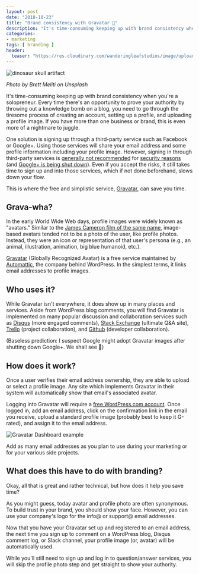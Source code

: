 ```yaml
---
layout: post
date: "2018-10-23"
title: "Brand consistency with Gravatar 🦖"
description: "It's time-consuming keeping up with brand consistency when you're a solopreneur. Gravatar (Globally Recognized Avatar) is a free service maintained by Automattic, the company behind WordPress. In the simplest terms, it links email addresses to profile images."
categories:
- marketing
tags: [ branding ]
header:
  teaser: "https://res.cloudinary.com/wanderingleafstudios/image/upload/b_auto,c_pad,g_center,h_630,w_1200/v1537890988/chrisjmears.com/blog/brett-meliti-784109-unsplash.jpg"
---
```


![dinosaur skull artifact](https://res.cloudinary.com/wanderingleafstudios/image/upload/v1540323223/chrisjmears.com/blog/brett-meliti-784109-unsplash.jpg)
<div class="text-right text-gray-500 text-sm mb-6">
  <em>Photo by Brett Meliti on Unsplash</em>
</div>

It's time-consuming keeping up with brand consistency when you're a solopreneur. Every time there's an opportunity to prove your authority by throwing out a knowledge bomb on a blog, you need to go through the tiresome process of creating an account, setting up a profile, and uploading a profile image. If you have more than one business or brand, this is even more of a nightmare to juggle.

One solution is signing up through a third-party service such as Facebook or Google+. Using those services will share your email address and some profile information including your profile image. However, signing in through third-party services is [generally not recommended](https://www.techlicious.com/blog/should-you-use-facebook-or-google-to-log-in-to-other-sites/) for [security reasons](https://slate.com/technology/2018/09/facebook-hack-50-million-affected-apps-other-websites.html) (and [Google+ is being shut down](https://www.blog.google/technology/safety-security/project-strobe/)). Even if you accept the risks, it still takes time to sign up and into those services, which if not done beforehand, slows down your flow.

This is where the free and simplistic service, [Gravatar](https://en.gravatar.com/), can save you time.

## Grava-wha?

In the early World Wide Web days, profile images were widely known as "avatars." Similar to the [James Cameron film of the same name](https://www.imdb.com/title/tt0499549/), image-based avatars tended not to be a photo of the user, like profile photos. Instead, they were an icon or representation of that user's persona (e.g., an animal, illustration, animation, big blue humanoid, etc.).

[Gravatar](https://en.gravatar.com/) (Globally Recognized Avatar) is a free service maintained by [Automattic](https://automattic.com/), the company behind WordPress. In the simplest terms, it links email addresses to profile images.

## Who uses it?

While Gravatar isn't everywhere, it does show up in many places and services. Aside from WordPress blog comments, you will find Gravatar is implemented on many popular discussion and collaboration services such as [Disqus](https://disqus.com/) (more engaged comments), [Stack Exchange](https://stackexchange.com/) (ultimate Q&A site), [Trello](https://trello.com/) (project collaboration), and [Github](https://github.com/) (developer collaboration).

(Baseless prediction: I suspect Google might adopt Gravatar images after shutting down Google+. We shall see 🤞)

## How does it work?

Once a user verifies their email address ownership, they are able to upload or select a profile image. Any site which implements Gravatar in their system will automatically show that email's associated avatar.

Logging into Gravatar will require a [free WordPress.com account](https://wordpress.com/start/user-first/user). Once logged in, add an email address, click on the confirmation link in the email you receive, upload a standard profile image (probably best to keep it G-rated), and assign it to the email address.

![Gravatar Dashboard example](https://res.cloudinary.com/wanderingleafstudios/image/upload/c_scale,w_800/v1540323790/chrisjmears.com/blog/gravatar-dashboard.png)

Add as many email addresses as you plan to use during your marketing or for your various side projects.

## What does this have to do with branding?

Okay, all that is great and rather technical, but how does it help you save time?

As you might guess, today avatar and profile photo are often synonymous. To build trust in your brand, you should show your face. However, you can use your company's logo for the info@ or support@ email addresses.

Now that you have your Gravatar set up and registered to an email address, the next time you sign up to comment on a WordPress blog, Disqus comment log, or Slack channel, your profile image (or, avatar) will be automatically used.

While you'll still need to sign up and log in to question/answer services, you will skip the profile photo step and get straight to show your authority.
